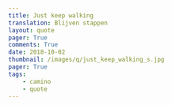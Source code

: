 ```yaml
---
title: Just keep walking
translation: Blijven stappen
layout: quote
pager: True
comments: True
date: 2018-10-02
thumbnail: /images/q/just_keep_walking_s.jpg
pager: True
tags:
    - camino
    - quote
---
```

